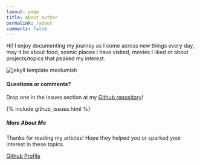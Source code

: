```yaml
---
layout: page
title: About author
permalink: /about
comments: false
---
```


<div class="row justify-content-between">
<div class="col-md-8 pr-5">

<p>Hi! I enjoy documenting my journey as I come across new things every day, may it be about food, scenic places I have visited, movies I liked or about projects/topics that peaked my interest. </p>


<p class="mb-5"><img class="shadow-lg" src="{{site.baseurl}}/assets/images/mediumish-jekyll-template.png" alt="jekyll template mediumish" /></p>


<h4>Questions or comments?</h4>

<p>Drop one in the issues section at my <a href="https://github.com/munkeops/Blogs">Github repository</a>!</p>

{% include github_issues.html %}

</div>

<div class="col-md-4">

<div class="sticky-top sticky-top-80">
<h5>More About Me</h5>

<p>Thanks for reading my articles! Hope they helped you or sparked your interest in these topics.</p>

<a target="_blank" href="https://github.com/munkeops" class="btn btn-danger">Github <i class="fab fa-github"></i></a> <a target="_blank" href="https://munkeops.github.io" class="btn btn-warning">Profile</a>

</div>
</div>
</div>
